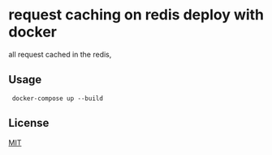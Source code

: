 # request caching on redis deploy with docker

all request cached in the redis, 

## Usage

```Build docker compose
 docker-compose up --build
```

## License
[MIT](https://choosealicense.com/licenses/mit/)